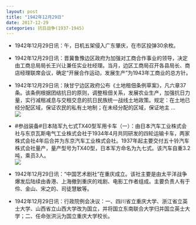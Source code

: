 ```yaml
---
layout: post
title: "1942年12月29日"
date: 2017-12-29
categories: 抗日战争(1937-1945)
---
```


<meta name="referrer" content="no-referrer" />

- 1942年12月29日讯：午，日机五架侵入广东肇庆，在市区投弹30余枚。 

- 1942年12月29日讯：晋冀鲁豫边区政府为加强对工商合作事业的领导，决定由工商总局局长王兴让兼任实业社经理。当月，边区工商局召开各县局长、商店经理联席会议，确定“开展合作运动，发展生产”为1943年工商业的总方针。 

- 1942年12月29日讯：陕甘宁边区政府公布《土地租佃条例草案》，凡六章37条。该条例根据团结抗日的原则，调整租佃关系，发展农业生产，加强抗日力量，实行减租减息与交租交息的抗日民族统一战线土地政策。规定：在土地已经分配区域，保证农民的私有土地制；在未经分配的区域，保证地主 ... <br/><img src="https://wx3.sinaimg.cn/large/aca367d8ly1fmxi6uptnjj20c809z74c.jpg" />

- #参战装备#日本陆军九七式TX40型军用卡车（一）：由日本汽车工业株式会社与东京瓦斯电气工业株式会社于1934年4月共同研发的四轮运输卡车，两家株式会社4年后合并为东京汽车工业株式会社。1937年起主要交付五十铃汽车株式会社量产，量产型号为TX40型，日本军方命名为九七式。该汽车自重3.2吨，乘员3人。 <br/><img src="https://wx4.sinaimg.cn/large/aca367d8ly1fmxep43zxlj20cd0npjus.jpg" />

- 1942年12月29日讯：“中国艺术剧社”在重庆成立。该社主要是由太平洋战争爆发后陆续由香港、上海撤到重庆的戏剧、电影工作者组成。主要负责人有于伶、金山、宋之的、司徒慧敏等。 

- 1942年12月29日讯：行政院例会决议：一、四川省立重庆大学、浙江省立英士大学、山西省立山西大学改为国立，并将国立东南联合大学归并国立英士大学；二、任命张洪沅为国立重庆大学校长。 

